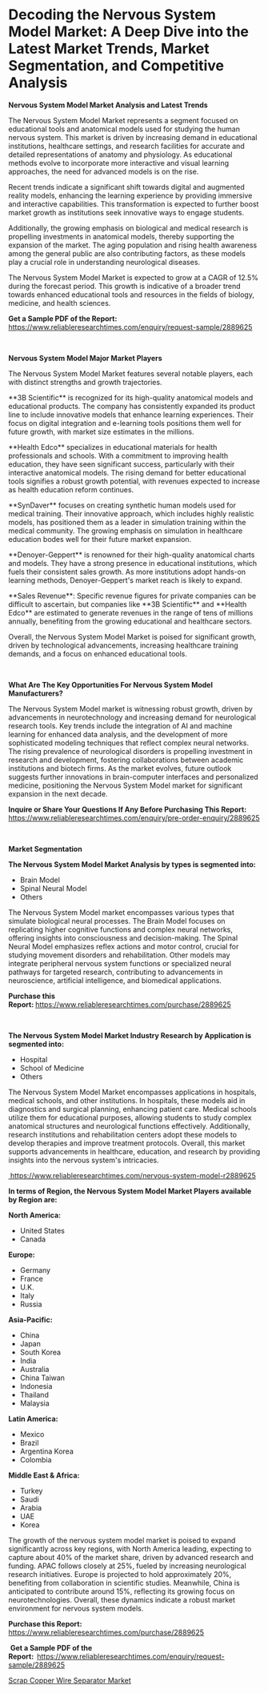 <p><h1>Decoding the Nervous System Model Market: A Deep Dive into the Latest Market Trends, Market Segmentation, and Competitive Analysis</h1></p><p><strong>Nervous System Model Market Analysis and Latest Trends</strong></p>
<p><p>The Nervous System Model Market represents a segment focused on educational tools and anatomical models used for studying the human nervous system. This market is driven by increasing demand in educational institutions, healthcare settings, and research facilities for accurate and detailed representations of anatomy and physiology. As educational methods evolve to incorporate more interactive and visual learning approaches, the need for advanced models is on the rise.</p><p>Recent trends indicate a significant shift towards digital and augmented reality models, enhancing the learning experience by providing immersive and interactive capabilities. This transformation is expected to further boost market growth as institutions seek innovative ways to engage students.</p><p>Additionally, the growing emphasis on biological and medical research is propelling investments in anatomical models, thereby supporting the expansion of the market. The aging population and rising health awareness among the general public are also contributing factors, as these models play a crucial role in understanding neurological diseases.</p><p>The Nervous System Model Market is expected to grow at a CAGR of 12.5% during the forecast period. This growth is indicative of a broader trend towards enhanced educational tools and resources in the fields of biology, medicine, and health sciences.</p></p>
<p><strong>Get a Sample PDF of the Report:&nbsp;</strong> <a href="https://www.reliableresearchtimes.com/enquiry/request-sample/2889625?utm_campaign=3211&utm_medium=2&utm_source=Github&utm_content=ia&utm_term=14032025&utm_id=nervous-system-model">https://www.reliableresearchtimes.com/enquiry/request-sample/2889625</a></p>
<p>&nbsp;</p>
<p><strong>Nervous System Model Major Market Players</strong></p>
<p><p>The Nervous System Model Market features several notable players, each with distinct strengths and growth trajectories. </p><p>**3B Scientific** is recognized for its high-quality anatomical models and educational products. The company has consistently expanded its product line to include innovative models that enhance learning experiences. Their focus on digital integration and e-learning tools positions them well for future growth, with market size estimates in the millions.</p><p>**Health Edco** specializes in educational materials for health professionals and schools. With a commitment to improving health education, they have seen significant success, particularly with their interactive anatomical models. The rising demand for better educational tools signifies a robust growth potential, with revenues expected to increase as health education reform continues.</p><p>**SynDaver** focuses on creating synthetic human models used for medical training. Their innovative approach, which includes highly realistic models, has positioned them as a leader in simulation training within the medical community. The growing emphasis on simulation in healthcare education bodes well for their future market expansion.</p><p>**Denoyer-Geppert** is renowned for their high-quality anatomical charts and models. They have a strong presence in educational institutions, which fuels their consistent sales growth. As more institutions adopt hands-on learning methods, Denoyer-Geppert's market reach is likely to expand.</p><p>**Sales Revenue**: Specific revenue figures for private companies can be difficult to ascertain, but companies like **3B Scientific** and **Health Edco** are estimated to generate revenues in the range of tens of millions annually, benefiting from the growing educational and healthcare sectors.</p><p>Overall, the Nervous System Model Market is poised for significant growth, driven by technological advancements, increasing healthcare training demands, and a focus on enhanced educational tools.</p></p>
<p>&nbsp;</p>
<p><strong>What Are The Key Opportunities For Nervous System Model Manufacturers?</strong></p>
<p><p>The Nervous System Model market is witnessing robust growth, driven by advancements in neurotechnology and increasing demand for neurological research tools. Key trends include the integration of AI and machine learning for enhanced data analysis, and the development of more sophisticated modeling techniques that reflect complex neural networks. The rising prevalence of neurological disorders is propelling investment in research and development, fostering collaborations between academic institutions and biotech firms. As the market evolves, future outlook suggests further innovations in brain-computer interfaces and personalized medicine, positioning the Nervous System Model market for significant expansion in the next decade.</p></p>
<p><strong>Inquire or Share Your Questions If Any Before Purchasing This Report:</strong> <a href="https://www.reliableresearchtimes.com/enquiry/pre-order-enquiry/2889625?utm_campaign=3211&utm_medium=2&utm_source=Github&utm_content=ia&utm_term=14032025&utm_id=nervous-system-model">https://www.reliableresearchtimes.com/enquiry/pre-order-enquiry/2889625</a></p>
<p>&nbsp;</p>
<p><strong>Market Segmentation</strong></p>
<p><strong>The Nervous System Model Market Analysis by types is segmented into:</strong></p>
<p><ul><li> Brain Model</li><li>Spinal Neural Model</li><li>Others </li></ul></p>
<p><p>The Nervous System Model market encompasses various types that simulate biological neural processes. The Brain Model focuses on replicating higher cognitive functions and complex neural networks, offering insights into consciousness and decision-making. The Spinal Neural Model emphasizes reflex actions and motor control, crucial for studying movement disorders and rehabilitation. Other models may integrate peripheral nervous system functions or specialized neural pathways for targeted research, contributing to advancements in neuroscience, artificial intelligence, and biomedical applications.</p></p>
<p><strong>Purchase this Report:&nbsp;</strong><a href="https://www.reliableresearchtimes.com/purchase/2889625?utm_campaign=3211&utm_medium=2&utm_source=Github&utm_content=ia&utm_term=14032025&utm_id=nervous-system-model">https://www.reliableresearchtimes.com/purchase/2889625</a></p>
<p>&nbsp;</p>
<p><strong>The Nervous System Model Market Industry Research by Application is segmented into:</strong></p>
<p><ul><li> Hospital</li><li>School of Medicine</li><li>Others </li></ul></p>
<p><p>The Nervous System Model Market encompasses applications in hospitals, medical schools, and other institutions. In hospitals, these models aid in diagnostics and surgical planning, enhancing patient care. Medical schools utilize them for educational purposes, allowing students to study complex anatomical structures and neurological functions effectively. Additionally, research institutions and rehabilitation centers adopt these models to develop therapies and improve treatment protocols. Overall, this market supports advancements in healthcare, education, and research by providing insights into the nervous system's intricacies.</p></p>
<p><a href="https://www.reliableresearchtimes.com/nervous-system-model-r2889625?utm_campaign=3211&utm_medium=2&utm_source=Github&utm_content=ia&utm_term=14032025&utm_id=nervous-system-model">&nbsp;https://www.reliableresearchtimes.com/nervous-system-model-r2889625</a></p>
<p><strong>In terms of Region, the Nervous System Model Market Players available by Region are:</strong></p>
<p>
    <p> <strong> North America: </strong>
        <ul>
            <li>United States</li>
            <li>Canada</li>
        </ul>
        </p> 
    <p> <strong> Europe: </strong>
        <ul>
            <li>Germany</li>
            <li>France</li>
            <li>U.K.</li>
            <li>Italy</li>
            <li>Russia</li>
        </ul>
        </p> 
    <p> <strong> Asia-Pacific: </strong>
        <ul>
            <li>China</li>
            <li>Japan</li>
            <li>South Korea</li>
            <li>India</li>
            <li>Australia</li>
            <li>China Taiwan</li>
            <li>Indonesia</li>
            <li>Thailand</li>
            <li>Malaysia</li>
        </ul>
        </p> 
    <p> <strong> Latin America: </strong>
        <ul>
            <li>Mexico</li>
            <li>Brazil</li>
            <li>Argentina Korea</li>
            <li>Colombia</li>
        </ul>
        </p> 
    <p> <strong> Middle East & Africa: </strong>
        <ul>
            <li>Turkey</li>
            <li>Saudi</li>
            <li>Arabia</li>
            <li>UAE</li>
            <li>Korea</li>
        </ul>
    </p>
    </p>
<p><p>The growth of the nervous system model market is poised to expand significantly across key regions, with North America leading, expecting to capture about 40% of the market share, driven by advanced research and funding. APAC follows closely at 25%, fueled by increasing neurological research initiatives. Europe is projected to hold approximately 20%, benefiting from collaboration in scientific studies. Meanwhile, China is anticipated to contribute around 15%, reflecting its growing focus on neurotechnologies. Overall, these dynamics indicate a robust market environment for nervous system models.</p></p>
<p><strong>Purchase this Report: </strong><a href="https://www.reliableresearchtimes.com/purchase/2889625?utm_campaign=3211&utm_medium=2&utm_source=Github&utm_content=ia&utm_term=14032025&utm_id=nervous-system-model">https://www.reliableresearchtimes.com/purchase/2889625</a></p>
<p>&nbsp;<strong>Get a Sample PDF of the Report:&nbsp;&nbsp;</strong><a href="https://www.reliableresearchtimes.com/enquiry/request-sample/2889625?utm_campaign=3211&utm_medium=2&utm_source=Github&utm_content=ia&utm_term=14032025&utm_id=nervous-system-model">https://www.reliableresearchtimes.com/enquiry/request-sample/2889625</a></p>
<p><strong></strong></p>
<p><p><a href="https://github.com/guleealhani/Market-Research-Report-List-1/blob/main/scrap-copper-wire-separator-market.md?utm_campaign=3211&utm_medium=2&utm_source=Github&utm_content=ia&utm_term=14032025&utm_id=nervous-system-model">Scrap Copper Wire Separator Market</a></p></p>